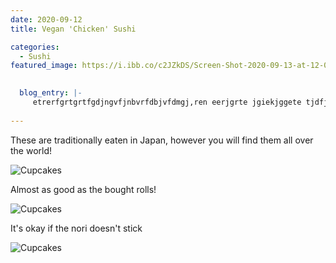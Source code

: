 ```yaml
---
date: 2020-09-12
title: Vegan 'Chicken' Sushi

categories:
  - Sushi
featured_image: https://i.ibb.co/c2JZkDS/Screen-Shot-2020-09-13-at-12-05-49-pm.png

    
  blog_entry: |-
     etrerfgrtgrtfgdjngvfjnbvrfdbjvfdmgj,ren eerjgrte jgiekjggete tjdfjgjg 
   
---
```

These are traditionally eaten in Japan, however you will find them all over the world! 

![Cupcakes](https://i.ibb.co/rHxrGvp/sushi.jpg" )

 
Almost as good as the bought rolls! 

![Cupcakes](https://images.unsplash.com/photo-1457508252818-162dc1934c2f?w=1560&h=940&fit=crop)

It's okay if the nori doesn't stick

![Cupcakes](https://images.unsplash.com/photo-1457508252818-162dc1934c2f?w=1560&h=940&fit=crop)


